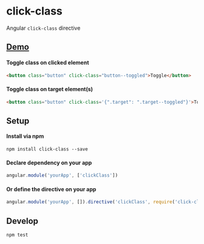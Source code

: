 # click-class
Angular `click-class` directive

## [Demo](https://ryanve.github.io/click-class/)

#### Toggle class on clicked element

```html
<button class="button" click-class="button--toggled">Toggle</button>
```

#### Toggle class on target element(s)
```html
<button class="button" click-class='{".target": ".target--toggled"}'>Toggle</button>
```

## Setup

#### Install via npm

```
npm install click-class --save
```

#### Declare dependency on your app

```js
angular.module('yourApp', ['clickClass'])
```

#### **Or** define the directive on your app

```js
angular.module('yourApp', []).directive('clickClass', require('click-class'))
```

## Develop

```
npm test
```
